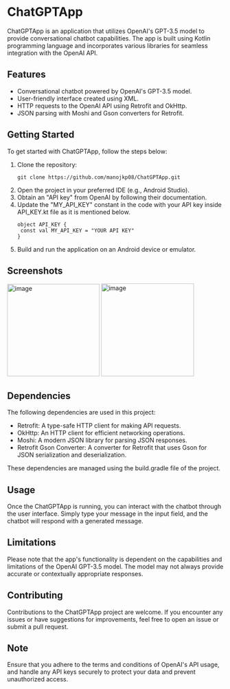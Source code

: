 # ChatGPTApp

ChatGPTApp is an application that utilizes OpenAI's GPT-3.5 model to provide conversational chatbot capabilities. The app is built using Kotlin programming language and incorporates various libraries for seamless integration with the OpenAI API.

## Features

- Conversational chatbot powered by OpenAI's GPT-3.5 model.
- User-friendly interface created using XML.
- HTTP requests to the OpenAI API using Retrofit and OkHttp.
- JSON parsing with Moshi and Gson converters for Retrofit.

## Getting Started

To get started with ChatGPTApp, follow the steps below:

1. Clone the repository:
   ```shell
   git clone https://github.com/manojkp08/ChatGPTApp.git
   ```  
2. Open the project in your preferred IDE (e.g., Android Studio).
3. Obtain an "API key" from OpenAI by following their documentation.
4. Update the "MY_API_KEY" constant in the code with your API key inside API_KEY.kt file as it is mentioned below.
   ```shell
   object API_KEY {
    const val MY_API_KEY = "YOUR API KEY"
   }
   ```
5. Build and run the application on an Android device or emulator.
## Screenshots

<img width="215" alt="image" src="https://github.com/manojkp08/ChatGPTApp/assets/122171992/c126eff8-afdf-4f7b-9d11-029783ff6f0c">
<img width="216" alt="image" src="https://github.com/manojkp08/ChatGPTApp/assets/122171992/b5bb7e53-6896-4a4c-88e4-d0022af41185">

## Dependencies

The following dependencies are used in this project:

- Retrofit: A type-safe HTTP client for making API requests.
- OkHttp: An HTTP client for efficient networking operations.
- Moshi: A modern JSON library for parsing JSON responses.
- Retrofit Gson Converter: A converter for Retrofit that uses Gson for JSON serialization and deserialization.

These dependencies are managed using the build.gradle file of the project.

## Usage

Once the ChatGPTApp is running, you can interact with the chatbot through the user interface. 
Simply type your message in the input field, and the chatbot will respond with a generated message.

## Limitations

Please note that the app's functionality is dependent on the capabilities and limitations of the OpenAI GPT-3.5 model. 
The model may not always provide accurate or contextually appropriate responses.

## Contributing

Contributions to the ChatGPTApp project are welcome. If you encounter any issues or have suggestions for improvements, 
feel free to open an issue or submit a pull request.

## Note

Ensure that you adhere to the terms and conditions of OpenAI's API usage, 
and handle any API keys securely to protect your data and prevent unauthorized access.



